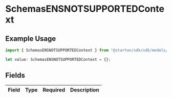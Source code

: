 # SchemasENSNOTSUPPORTEDContext

## Example Usage

```typescript
import { SchemasENSNOTSUPPORTEDContext } from "@starton/sdk/sdk/models/errors";

let value: SchemasENSNOTSUPPORTEDContext = {};
```

## Fields

| Field       | Type        | Required    | Description |
| ----------- | ----------- | ----------- | ----------- |